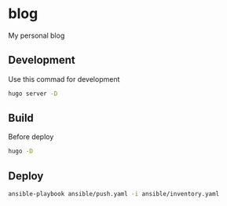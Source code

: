 # blog
My personal blog

## Development
Use this commad for development

```bash
hugo server -D
```

## Build
Before deploy

```bash
hugo -D
```

## Deploy

```bash
ansible-playbook ansible/push.yaml -i ansible/inventory.yaml
```